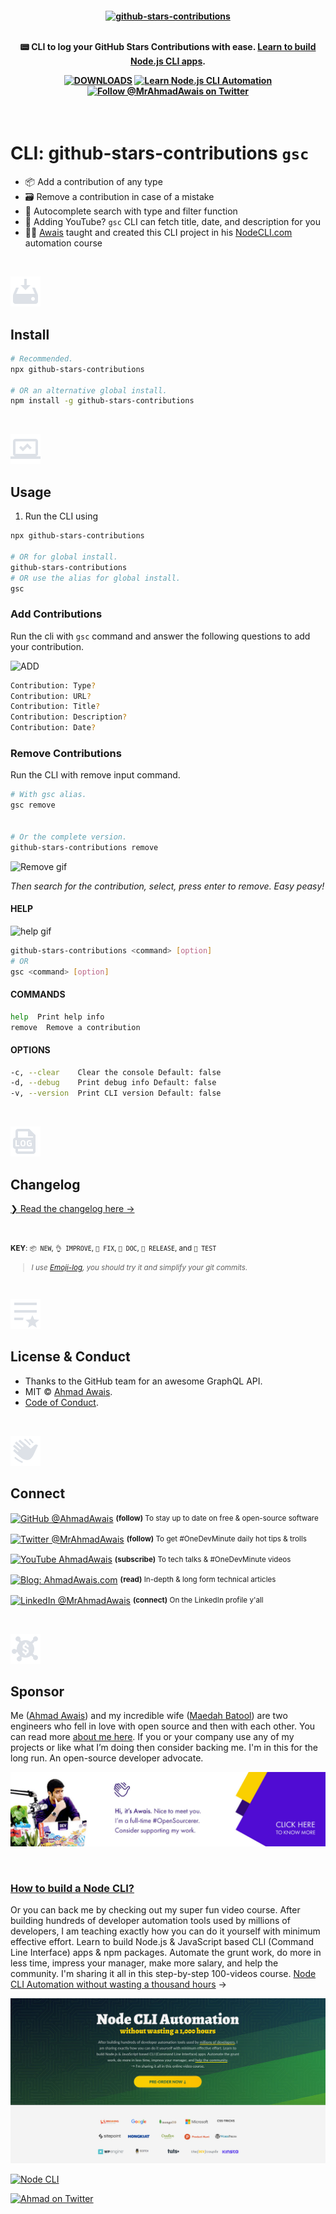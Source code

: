 <!-- https://user-images.githubusercontent.com/960133/135865365-a081b5f4-89c2-48aa-a561-1b57e083b3c7.png -->
<h4 align="center">
    <a href="https://nodecli.com/?utm_source=FOSS&utm_medium=FOSS&utm_campaign=github-stars-contributions">
        <img src="https://user-images.githubusercontent.com/960133/135865840-9ed76789-fe17-41d3-af1b-f901519a0ea4.png" alt="github-stars-contributions" />
</a>
<br>
<br>

📟 CLI to log your GitHub Stars Contributions with ease. [Learn to build Node.js CLI apps][n].

[![DOWNLOADS](https://img.shields.io/npm/dt/github-stars-contributions?label=DOWNLOADS%20%20%E2%9D%AF&colorA=35a236&colorB=35a236&style=flat)](https://www.npmjs.com/package/github-stars-contributions) [![Learn Node.js CLI Automation](https://img.shields.io/badge/-NodeCLI.com%20%E2%86%92-gray.svg?colorB=35a236&style=flat)](https://nodecli.com/?utm_source=GitHubFOSS) [![Follow @MrAhmadAwais on Twitter](https://img.shields.io/badge/FOLLOW%20@MRAHMADAWAIS%20%E2%86%92-gray.svg?colorA=35a236&colorB=35a236&style=flat)](https://twitter.com/mrahmadawais/)

</h4>

<br>

# CLI: github-stars-contributions `gsc`

- 📦 Add a contribution of any type
- 🗃️ Remove a contribution in case of a mistake
- 🤯 Autocomplete search with type and filter function
- 🤯 Adding YouTube? `gsc` CLI can fetch title, date, and description for you
- 👨‍🏫 [Awais][t] taught and created this CLI project in his [NodeCLI.com][n] automation course

<br>

[![📟](https://raw.githubusercontent.com/ahmadawais/stuff/master/images/git/install.png)][repo]

## Install

```sh
# Recommended.
npx github-stars-contributions

# OR an alternative global install.
npm install -g github-stars-contributions
```

<br>

[![⚙️](https://raw.githubusercontent.com/ahmadawais/stuff/master/images/git/usage.png)][repo]

## Usage

1. Run the CLI using

```sh
npx github-stars-contributions

# OR for global install.
github-stars-contributions
# OR use the alias for global install.
gsc
```

### Add Contributions

Run the cli with `gsc` command and answer the following questions to add your contribution.

![ADD](https://user-images.githubusercontent.com/960133/135862046-6b9f990b-86d4-4c8a-af00-230c86691cf7.gif)


```sh
Contribution: Type?
Contribution: URL?
Contribution: Title?
Contribution: Description?
Contribution: Date?
```

### Remove Contributions

Run the CLI with remove input command.

```sh
# With gsc alias.
gsc remove


# Or the complete version.
github-stars-contributions remove
```
![Remove gif](https://user-images.githubusercontent.com/960133/135863013-2fd9e9e7-851e-45e7-8d2b-889ef90cace5.gif)



*Then search for the contribution, select, press enter to remove. Easy peasy!*

#### HELP


![help gif](https://user-images.githubusercontent.com/960133/135862743-69404ff3-afe9-47cc-9922-b1c15a60d2a3.gif)


```sh
github-stars-contributions <command> [option]
# OR
gsc <command> [option]
```

#### COMMANDS

```sh
help  Print help info
remove  Remove a contribution

```

#### OPTIONS

```sh
-c, --clear    Clear the console Default: false
-d, --debug    Print debug info Default: false
-v, --version  Print CLI version Default: false
```

<br>

[![📝](https://raw.githubusercontent.com/ahmadawais/stuff/master/images/git/log.png)](changelog.md)

## Changelog

[❯ Read the changelog here →](changelog.md)

<br>

<small>**KEY**: `📦 NEW`, `👌 IMPROVE`, `🐛 FIX`, `📖 DOC`, `🚀 RELEASE`, and `🤖 TEST`

> _I use [Emoji-log](https://github.com/ahmadawais/Emoji-Log), you should try it and simplify your git commits._

</small>

<br>

[![📃](https://raw.githubusercontent.com/ahmadawais/stuff/master/images/git/license.png)][repo]

## License & Conduct

- Thanks to the GitHub team for an awesome GraphQL API.
- MIT © [Ahmad Awais](https://twitter.com/MrAhmadAwais/).
- [Code of Conduct](code-of-conduct.md).

<br>

[![🙌](https://raw.githubusercontent.com/ahmadawais/stuff/master/images/git/connect.png)][repo]

## Connect

<div align="left">
    <p><a href="https://github.com/ahmadawais"><img alt="GitHub @AhmadAwais" align="center" src="https://img.shields.io/badge/GITHUB-gray.svg?colorB=6cc644&style=flat" /></a>&nbsp;<small><strong>(follow)</strong> To stay up to date on free & open-source software</small></p>
    <p><a href="https://twitter.com/MrAhmadAwais/"><img alt="Twitter @MrAhmadAwais" align="center" src="https://img.shields.io/badge/TWITTER-gray.svg?colorB=1da1f2&style=flat" /></a>&nbsp;<small><strong>(follow)</strong> To get #OneDevMinute daily hot tips & trolls</small></p>
    <p><a href="https://www.youtube.com/AhmadAwais"><img alt="YouTube AhmadAwais" align="center" src="https://img.shields.io/badge/YOUTUBE-gray.svg?colorB=ff0000&style=flat" /></a>&nbsp;<small><strong>(subscribe)</strong> To tech talks & #OneDevMinute videos</small></p>
    <p><a href="https://AhmadAwais.com/"><img alt="Blog: AhmadAwais.com" align="center" src="https://img.shields.io/badge/MY%20BLOG-gray.svg?colorB=4D2AFF&style=flat" /></a>&nbsp;<small><strong>(read)</strong> In-depth & long form technical articles</small></p>
    <p><a href="https://www.linkedin.com/in/MrAhmadAwais/"><img alt="LinkedIn @MrAhmadAwais" align="center" src="https://img.shields.io/badge/LINKEDIN-gray.svg?colorB=0077b5&style=flat" /></a>&nbsp;<small><strong>(connect)</strong> On the LinkedIn profile y'all</small></p>
</div>

<br>

[![👌](https://raw.githubusercontent.com/ahmadawais/stuff/master/images/git/sponsor.png)][repo]

## Sponsor

Me ([Ahmad Awais](https://twitter.com/mrahmadawais/)) and my incredible wife ([Maedah Batool](https://twitter.com/MaedahBatool/)) are two engineers who fell in love with open source and then with each other. You can read more [about me here](https://ahmadawais.com/about). If you or your company use any of my projects or like what I’m doing then consider backing me. I'm in this for the long run. An open-source developer advocate.

[![Support Open-Source Work](https://raw.githubusercontent.com/ahmadawais/stuff/master/sponsor/sponsor.jpg)](https://github.com/AhmadAwais/sponsor)

<br>

### [How to build a Node CLI?][n]

Or you can back me by checking out my super fun video course. After building hundreds of developer automation tools used by millions of developers, I am teaching exactly how you can do it yourself with minimum effective effort. Learn to build Node.js & JavaScript based CLI (Command Line Interface) apps & npm packages. Automate the grunt work, do more in less time, impress your manager, make more salary, and help the community. I'm sharing it all in this step-by-step 100-videos course. [Node CLI Automation without wasting a thousand hours][n] →

[![NodeCLI.com](https://raw.githubusercontent.com/ahmadawais/stuff/master/nodecli/featured.jpg)][n]

[![Node CLI](https://img.shields.io/badge/-NodeCLI.com%20%E2%86%92-gray.svg?colorB=488640&style=flat)](https://nodecli.com/?utm_source=FOSS&utm_medium=FOSS&utm_campaign=github-stars-contributions)

[![Ahmad on Twitter](https://img.shields.io/twitter/follow/mrahmadawais.svg?style=social&label=Follow%20@MrAhmadAwais)](https://twitter.com/mrahmadawais/)

[n]: https://nodecli.com/?utm_source=FOSS&utm_medium=FOSS&utm_campaign=github-stars-contributions
[repo]: https://github.com/AhmadAwais/github-stars-contributions
[t]: https://twitter.com/MrAhmadAwais/
